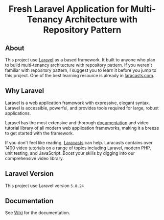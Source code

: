 <h1 align="center">Fresh Laravel Application for Multi-Tenancy Architecture with Repository Pattern</h1>

## About

This project use <a href="https://laravel.com">Laravel</a> as a based framework. It built to anyone who plan to build multi-tenancy architecture with repository pattern. If you weren't familiar with repository pattern, I suggest you to learn it before you jump to this project. One of the best learning resource is already in <a href="https://laracasts.com">laracasts.com</a>.

## Why Laravel

Laravel is a web application framework with expressive, elegant syntax. Laravel is accessible, powerful, and provides tools required for large, robust applications.

Laravel has the most extensive and thorough [documentation](https://laravel.com/docs) and video tutorial library of all modern web application frameworks, making it a breeze to get started with the framework.

If you don't feel like reading, [Laracasts](https://laracasts.com) can help. Laracasts contains over 1400 video tutorials on a range of topics including Laravel, modern PHP, unit testing, and JavaScript. Boost your skills by digging into our comprehensive video library.

## Laravel Version 

This project use Laravel version `5.8.24` 

## Documentation 

See <a href="https://github.com/denifelixe/multi-tenancy/wiki">Wiki</a> for the documentation.
